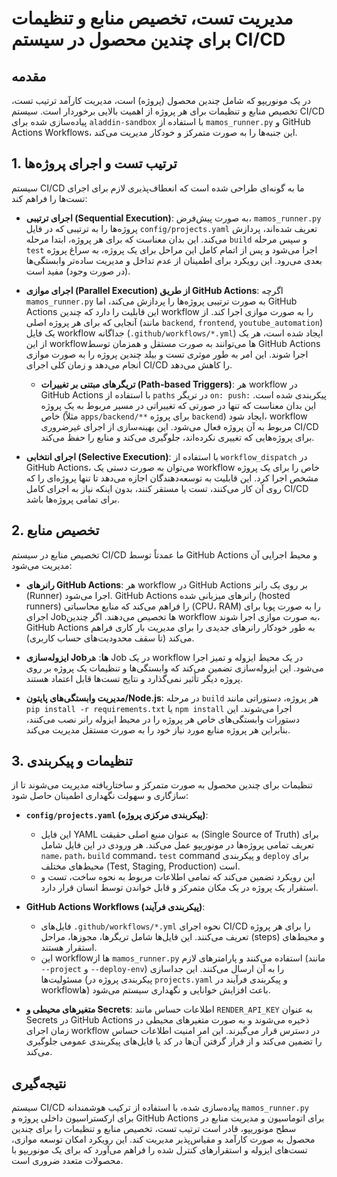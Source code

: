 # مدیریت تست، تخصیص منابع و تنظیمات برای چندین محصول در سیستم CI/CD

## مقدمه
در یک مونوریپو که شامل چندین محصول (پروژه) است، مدیریت کارآمد ترتیب تست، تخصیص منابع و تنظیمات برای هر پروژه از اهمیت بالایی برخوردار است. سیستم CI/CD پیاده‌سازی شده برای `aladdin-sandbox` با استفاده از `mamos_runner.py` و GitHub Actions Workflows، این جنبه‌ها را به صورت متمرکز و خودکار مدیریت می‌کند.

## 1. ترتیب تست و اجرای پروژه‌ها

سیستم CI/CD ما به گونه‌ای طراحی شده است که انعطاف‌پذیری لازم برای اجرای تست‌ها را فراهم کند:

*   **اجرای ترتیبی (Sequential Execution)**: به صورت پیش‌فرض، `mamos_runner.py` پروژه‌ها را به ترتیبی که در فایل `config/projects.yaml` تعریف شده‌اند، پردازش می‌کند. این بدان معناست که برای هر پروژه، ابتدا مرحله `build` و سپس مرحله `test` اجرا می‌شود و پس از اتمام کامل این مراحل برای یک پروژه، به سراغ پروژه بعدی می‌رود. این رویکرد برای اطمینان از عدم تداخل و مدیریت ساده‌تر وابستگی‌ها (در صورت وجود) مفید است.

*   **اجرای موازی (Parallel Execution) از طریق GitHub Actions**: اگرچه `mamos_runner.py` به صورت ترتیبی پروژه‌ها را پردازش می‌کند، اما GitHub Actions این قابلیت را دارد که چندین workflow را به صورت موازی اجرا کند. از آنجایی که برای هر پروژه اصلی (مانند `backend`, `frontend`, `youtube_automation`) یک فایل workflow جداگانه (`.github/workflows/*.yml`) ایجاد شده است، هر یک از این workflowها می‌توانند به صورت مستقل و همزمان توسط GitHub Actions اجرا شوند. این امر به طور موثری تست و بیلد چندین پروژه را به صورت موازی انجام می‌دهد و زمان کلی اجرای CI/CD را کاهش می‌دهد.
    *   **تریگرهای مبتنی بر تغییرات (Path-based Triggers)**: هر workflow در GitHub Actions با استفاده از `paths` در تریگر `on: push:` پیکربندی شده است. این بدان معناست که تنها در صورتی که تغییراتی در مسیر مربوط به یک پروژه خاص (مثلاً `apps/backend/**` برای پروژه `backend`) ایجاد شود، workflow مربوط به آن پروژه فعال می‌شود. این بهینه‌سازی از اجرای غیرضروری CI/CD برای پروژه‌هایی که تغییری نکرده‌اند، جلوگیری می‌کند و منابع را حفظ می‌کند.

*   **اجرای انتخابی (Selective Execution)**: با استفاده از `workflow_dispatch` در GitHub Actions، می‌توان به صورت دستی یک workflow خاص را برای یک پروژه مشخص اجرا کرد. این قابلیت به توسعه‌دهندگان اجازه می‌دهد تا تنها پروژه‌ای را که روی آن کار می‌کنند، تست یا مستقر کنند، بدون اینکه نیاز به اجرای کامل CI/CD برای تمامی پروژه‌ها باشد.

## 2. تخصیص منابع

تخصیص منابع در سیستم CI/CD ما عمدتاً توسط GitHub Actions و محیط اجرایی آن مدیریت می‌شود:

*   **رانرهای GitHub Actions**: هر workflow در GitHub Actions بر روی یک رانر (Runner) اجرا می‌شود. GitHub Actions رانرهای میزبانی شده (hosted runners) را فراهم می‌کند که منابع محاسباتی (CPU، RAM) را به صورت پویا برای اجرای Jobها تخصیص می‌دهند. اگر چندین workflow به صورت موازی اجرا شوند، GitHub Actions به طور خودکار رانرهای جدیدی را برای مدیریت بار کاری فراهم می‌کند (تا سقف محدودیت‌های حساب کاربری).

*   **ایزوله‌سازی Jobها**: هر Job در یک workflow در یک محیط ایزوله و تمیز اجرا می‌شود. این ایزوله‌سازی تضمین می‌کند که وابستگی‌ها و تنظیمات یک پروژه بر روی پروژه دیگر تأثیر نمی‌گذارد و نتایج تست‌ها قابل اعتماد هستند.

*   **مدیریت وابستگی‌های پایتون/Node.js**: در مرحله `build` هر پروژه، دستوراتی مانند `pip install -r requirements.txt` یا `npm install` اجرا می‌شوند. این دستورات وابستگی‌های خاص هر پروژه را در محیط ایزوله رانر نصب می‌کنند، بنابراین هر پروژه منابع مورد نیاز خود را به صورت مستقل مدیریت می‌کند.

## 3. تنظیمات و پیکربندی

تنظیمات برای چندین محصول به صورت متمرکز و ساختاریافته مدیریت می‌شوند تا از سازگاری و سهولت نگهداری اطمینان حاصل شود:

*   **`config/projects.yaml` (پیکربندی مرکزی پروژه)**:
    *   این فایل YAML به عنوان منبع اصلی حقیقت (Single Source of Truth) برای تعریف تمامی پروژه‌ها در مونوریپو عمل می‌کند. هر ورودی در این فایل شامل `name`، `path`، `build` command، `test` command و پیکربندی `deploy` برای محیط‌های مختلف (Test, Staging, Production) است.
    *   این رویکرد تضمین می‌کند که تمامی اطلاعات مربوط به نحوه ساخت، تست و استقرار یک پروژه در یک مکان متمرکز و قابل خواندن توسط انسان قرار دارد.

*   **GitHub Actions Workflows (پیکربندی فرآیند)**:
    *   فایل‌های `.github/workflows/*.yml` نحوه اجرای CI/CD را برای هر پروژه تعریف می‌کنند. این فایل‌ها شامل تریگرها، مجوزها، مراحل (steps) و محیط‌های استقرار هستند.
    *   این workflowها از `mamos_runner.py` استفاده می‌کنند و پارامترهای لازم (مانند `--project` و `--deploy-env`) را به آن ارسال می‌کنند. این جداسازی مسئولیت‌ها (پیکربندی پروژه در `projects.yaml` و پیکربندی فرآیند در workflowها) باعث افزایش خوانایی و نگهداری سیستم می‌شود.

*   **متغیرهای محیطی و Secrets**: اطلاعات حساس مانند `RENDER_API_KEY` به عنوان Secrets در GitHub Actions ذخیره می‌شوند و به صورت متغیرهای محیطی در زمان اجرای workflow در دسترس قرار می‌گیرند. این امر امنیت اطلاعات حساس را تضمین می‌کند و از قرار گرفتن آن‌ها در کد یا فایل‌های پیکربندی عمومی جلوگیری می‌کند.

## نتیجه‌گیری
سیستم CI/CD پیاده‌سازی شده، با استفاده از ترکیب هوشمندانه `mamos_runner.py` برای ارکستراسیون داخلی پروژه و GitHub Actions برای اتوماسیون و مدیریت منابع در سطح مونوریپو، قادر است ترتیب تست، تخصیص منابع و تنظیمات را برای چندین محصول به صورت کارآمد و مقیاس‌پذیر مدیریت کند. این رویکرد امکان توسعه موازی، تست‌های ایزوله و استقرارهای کنترل شده را فراهم می‌آورد که برای یک مونوریپو با محصولات متعدد ضروری است.
